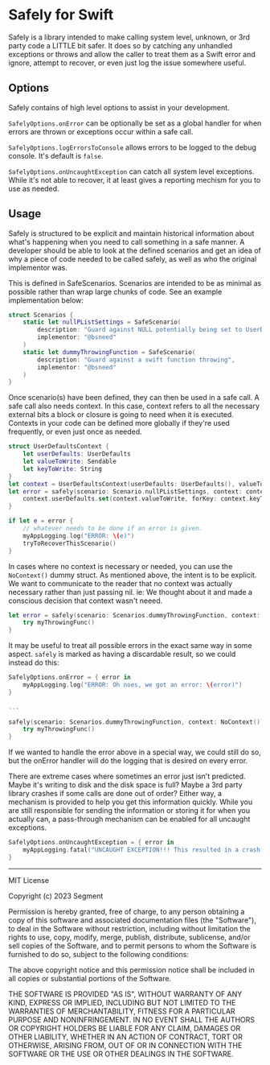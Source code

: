 # Safely for Swift


Safely is a library intended to make calling system level, unknown, or 3rd party code a LITTLE bit safer.  It does so by catching any unhandled exceptions or throws and allow the caller to treat them as a Swift error and ignore, attempt to recover, or even just log the issue somewhere useful.

## Options

Safely contains of high level options to assist in your development.

`SafelyOptions.onError` can be optionally be set as a global handler for when errors are thrown or exceptions occur within a safe call.

`SafelyOptions.logErrorsToConsole` allows errors to be logged to the debug console.  It's default is `false`.

`SafelyOptions.onUncaughtException` can catch all system level exceptions.  While it's not able to recover, it at least gives a reporting mechism for you to use as needed.

## Usage

Safely is structured to be explicit and maintain historical information about what's happening when you need to call something in a safe manner.  A developer should be able to look at the defined scenarios and get an idea of why a piece of code needed to be called safely, as well as who the original implementor was.

This is defined in SafeScenarios.  Scenarios are intended to be as minimal as possible rather than wrap large chunks of code.  See an example implementation below:

```swift
struct Scenarios {
    static let nullPListSettings = SafeScenario(
        description: "Guard against NULL potentially being set to UserDefaults",
        implementor: "@bsneed"
    )
    static let dummyThrowingFunction = SafeScenario(
        description: "Guard against a swift function throwing",
        implementor: "@bsneed"
    )
}
```

Once scenario(s) have been defined, they can then be used in a safe call.  A safe call also needs context.  In this case, context refers to all the necessary external bits a block or closure is going to need when it is executed.  Contexts in your code can be defined more globally if they're used frequently, or even just once as needed.

```swift
struct UserDefaultsContext {
    let userDefaults: UserDefaults
    let valueToWrite: Sendable
    let keyToWrite: String
}
let context = UserDefaultsContext(userDefaults: UserDefaults(), valueToWrite: NSNull(), keyToWrite: "myNull")
let error = safely(scenario: Scenario.nullPListSettings, context: context) { context in
    context.userDefaults.set(context.valueToWrite, forKey: context.keyToWrite)
}

if let e = error {
    // whatever needs to be done if an error is given.
    myAppLogging.log("ERROR: \(e)")
    tryToRecoverThisScenario()
}
```

In cases where no context is necessary or needed, you can use the `NoContext()` dummy struct.  As mentioned above, the intent is to be explicit.  We want to communicate to the reader that no context was actually necessary rather than just passing nil.  ie: We thought about it and made a conscious decision that context wasn't neeed.

```swift
let error = safely(scenario: Scenarios.dummyThrowingFunction, context: NoContext()) { context in
    try myThrowingFunc()
}
```

It may be useful to treat all possible errors in the exact same way in some aspect.  `safely` is marked as having a discardable result, so we could instead do this:

```swift
SafelyOptions.onError = { error in
    myAppLogging.log("ERROR: Oh noes, we got an error: \(error)")
}

...
 
safely(scenario: Scenarios.dummyThrowingFunction, context: NoContext()) { context in
    try myThrowingFunc()
}
```

If we wanted to handle the error above in a special way, we could still do so, but the onError handler will do the logging that is desired on every error.

There are extreme cases where sometimes an error just isn't predicted.  Maybe it's writing to disk and the disk space is full?  Maybe a 3rd party library crashes if some calls are done out of order?  Either way, a mechanism is provided to help you get this information quickly.  While you are still responsible for sending the information or storing it for when you actually can, a pass-through mechanism can be enabled for all uncaught exceptions.

```swift
SafelyOptions.onUncaughtException = { error in
    myAppLogging.fatal("UNCAUGHT EXCEPTION!!! This resulted in a crash on a users device: \(error)")
}
```

---

MIT License

Copyright (c) 2023 Segment

Permission is hereby granted, free of charge, to any person obtaining a copy
of this software and associated documentation files (the "Software"), to deal
in the Software without restriction, including without limitation the rights
to use, copy, modify, merge, publish, distribute, sublicense, and/or sell
copies of the Software, and to permit persons to whom the Software is
furnished to do so, subject to the following conditions:

The above copyright notice and this permission notice shall be included in all
copies or substantial portions of the Software.

THE SOFTWARE IS PROVIDED "AS IS", WITHOUT WARRANTY OF ANY KIND, EXPRESS OR
IMPLIED, INCLUDING BUT NOT LIMITED TO THE WARRANTIES OF MERCHANTABILITY,
FITNESS FOR A PARTICULAR PURPOSE AND NONINFRINGEMENT. IN NO EVENT SHALL THE
AUTHORS OR COPYRIGHT HOLDERS BE LIABLE FOR ANY CLAIM, DAMAGES OR OTHER
LIABILITY, WHETHER IN AN ACTION OF CONTRACT, TORT OR OTHERWISE, ARISING FROM,
OUT OF OR IN CONNECTION WITH THE SOFTWARE OR THE USE OR OTHER DEALINGS IN THE
SOFTWARE.







